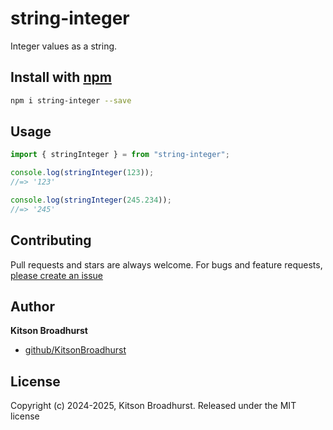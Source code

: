 # string-integer

Integer values as a string.

## Install with [npm](npmjs.org)

```bash
npm i string-integer --save
```

## Usage

```js
import { stringInteger } = from "string-integer";

console.log(stringInteger(123));
//=> '123'

console.log(stringInteger(245.234));
//=> '245'
```

## Contributing

Pull requests and stars are always welcome. For bugs and feature requests, [please create an issue](https://github.com/jonschlinkert/alphabet/issues)

## Author

**Kitson Broadhurst**

- [github/KitsonBroadhurst](https://github.com/KitsonBroadhurst)

## License

Copyright (c) 2024-2025, Kitson Broadhurst.
Released under the MIT license
